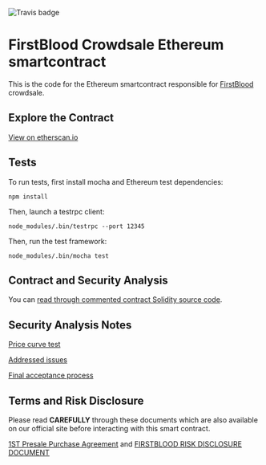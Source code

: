 ![Travis badge](https://travis-ci.org/Firstbloodio/token.svg?branch=master)

# FirstBlood Crowdsale Ethereum smartcontract

This is the code for the Ethereum smartcontract responsible for [FirstBlood](https://firstblood.io) crowdsale.

## Explore the Contract 
[View on etherscan.io](https://etherscan.io/token/firstblood)

## Tests

To run tests, first install mocha and Ethereum test dependencies:

    npm install

Then, launch a testrpc client:

    node_modules/.bin/testrpc --port 12345

Then, run the test framework:

    node_modules/.bin/mocha test

## Contract and Security Analysis

You can [read through commented contract Solidity source code](https://github.com/Firstbloodio/token/blob/master/smart_contract/FirstBloodToken.sol).

## Security Analysis Notes

[Price curve test](https://github.com/Firstbloodio/token/issues/2)

[Addressed issues](https://github.com/Firstbloodio/token/issues/7)

[Final acceptance process](https://github.com/Firstbloodio/token/issues/3)

## Terms and Risk Disclosure

Please read **CAREFULLY** through these documents which are also available on our official site before interacting with this smart contract.

[1ST Presale Purchase Agreement](presale_agreement.pdf) and
[FIRSTBLOOD RISK DISCLOSURE DOCUMENT](risks_disclosure.pdf)
